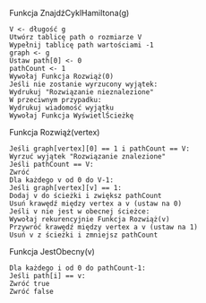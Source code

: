Funkcja ZnajdźCyklHamiltona(g)

    V <- długość g
    Utwórz tablicę path o rozmiarze V
    Wypełnij tablicę path wartościami -1
    graph <- g
    Ustaw path[0] <- 0
    pathCount <- 1
    Wywołaj Funkcja Rozwiąż(0)
    Jeśli nie zostanie wyrzucony wyjątek:
    Wydrukuj "Rozwiązanie nieznalezione"
    W przeciwnym przypadku:
    Wydrukuj wiadomość wyjątku
    Wywołaj Funkcja WyświetlŚcieżkę

Funkcja Rozwiąż(vertex)

    Jeśli graph[vertex][0] == 1 i pathCount == V:
    Wyrzuć wyjątek "Rozwiązanie znalezione"
    Jeśli pathCount == V:
    Zwróć
    Dla każdego v od 0 do V-1:
    Jeśli graph[vertex][v] == 1:
    Dodaj v do ścieżki i zwiększ pathCount
    Usuń krawędź między vertex a v (ustaw na 0)
    Jeśli v nie jest w obecnej ścieżce:
    Wywołaj rekurencyjnie Funkcja Rozwiąż(v)
    Przywróć krawędź między vertex a v (ustaw na 1)
    Usuń v z ścieżki i zmniejsz pathCount

Funkcja JestObecny(v)

    Dla każdego i od 0 do pathCount-1:
    Jeśli path[i] == v:
    Zwróć true
    Zwróć false
